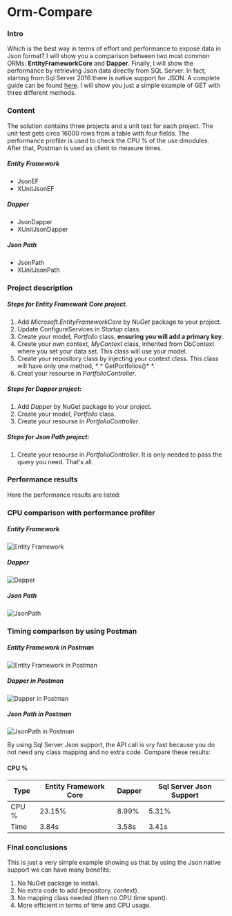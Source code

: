 # Orm-Compare

### Intro
Which is the best way in terms of effort and performance to expose data in Json format? I will show you a comparison between two most common ORMs: **EntityFrameworkCore** and **Dapper**. Finally, I will show the performance by retrieving Json data directly from SQL Server. In fact, starting from Sql Server 2016 there is native support for JSON. A complete guide can be found [here](https://docs.microsoft.com/en-us/sql/relational-databases/json/json-path-expressions-sql-server?view=sql-server-2017). 
I will show you just a simple example of GET with three different methods.


### Content
The solution contains three projects and a unit test for each project. The unit test gets circa 16000 rows from a table with four fields. The performance profiler is used to check the CPU % of the use dmodules. After that, Postman is used as client to measure times.

##### Entity Framework
* JsonEF
* XUnitJsonEF

##### Dapper
* JsonDapper
* XUnitJsonDapper

##### Json Path
* JsonPath
* XUnitJsonPath

### Project description
##### Steps for Entity Framework Core project.
1. Add *Microsoft.EntityFrameworkCore* by *NuGet* package to your project.
2. Update ConfigureServices in *Startup* class.
3. Create your model, *Portfolio* class, **ensuring you will add a primary key**.
4. Create your own context, *MyContext* class, inherited from DbContext where you set your data set. This class will use your model.
5. Create your repository class by injecting your context class. This class will have only one method, * * GetPortfolios()* *.
6. Creat your resourse in *PortfolioController*.

##### Steps for Dapper project:
1. Add *Dapper* by NuGet package to your project.
2. Create your model, *Portfolio* class.
3. Create your resourse in *PortfolioController*.

##### Steps for Json Path project:
1. Create your resourse in *PortfolioController*. It is only needed to pass the query you need. That's all.




### Performance results
Here the performance results are listed:

### CPU comparison with performance profiler
##### Entity Framework
![Entity Framework](https://github.com/skepee/Orm-Compare/blob/master/screenshots/EF.png)

##### Dapper
![Dapper](https://github.com/skepee/Orm-Compare/blob/master/screenshots/Dapper.png)

##### Json Path
![JsonPath](https://github.com/skepee/Orm-Compare/blob/master/screenshots/JsonPath.png)



### Timing comparison by using Postman
##### Entity Framework in Postman
![Entity Framework in Postman](https://github.com/skepee/Orm-Compare/blob/master/screenshots/PostmanEF.png)

##### Dapper in Postman
![Dapper in Postman](https://github.com/skepee/Orm-Compare/blob/master/screenshots/PostmanDapper.png)

##### Json Path in Postman
![JsonPath in Postman](https://github.com/skepee/Orm-Compare/blob/master/screenshots/PostmanJsonPath.png)


By using Sql Server Json support, the  API call is vry fast because you do not need any class mapping and no extra code.
Compare these results: 
#### CPU %

  Type  | Entity Framework Core | Dapper | Sql Server Json Support
------- | --------------------- | ------ |--------------------------
  CPU % |         23.15%        | 8.99%  |       5.31%
  Time  |         3.84s         | 3.58s  |       3.41s



### Final conclusions
This is just a very simple example showing us that by using the Json native support we can have many benefits:
1. No NuGet package to install.
2. No extra code to add (repository, context).
3. No mapping class needed (then no CPU time spent).
4. More efficient in terms of time and CPU usage.

